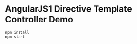 AngularJS1 Directive Template Controller Demo
=============================================

```
npm install
npm start
```
